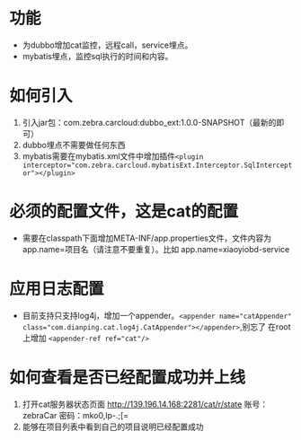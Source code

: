 # 功能
* 为dubbo增加cat监控，远程call，service埋点。
* mybatis埋点，监控sql执行的时间和内容。

# 如何引入
1. 引入jar包：com.zebra.carcloud:dubbo_ext:1.0.0-SNAPSHOT（最新的即可）
2. dubbo埋点不需要做任何东西
3. mybatis需要在mybatis.xml文件中增加插件`<plugin interceptor="com.zebra.carcloud.mybatisExt.Interceptor.SqlInterceptor"></plugin>`

# 必须的配置文件，这是cat的配置
* 需要在classpath下面增加META-INF/app.properties文件，文件内容为app.name=项目名（请注意不要重复）。比如 app.name=xiaoyiobd-service

# 应用日志配置
* 目前支持只支持log4j，增加一个appender。`<appender name="catAppender" class="com.dianping.cat.log4j.CatAppender"></appender>`,别忘了
在root上增加 `<appender-ref ref="cat"/>`

# 如何查看是否已经配置成功并上线
1. 打开cat服务器状态页面 http://139.196.14.168:2281/cat/r/state 账号：zebraCar 密码：mko0,lp-.;[=
2. 能够在项目列表中看到自己的项目说明已经配置成功